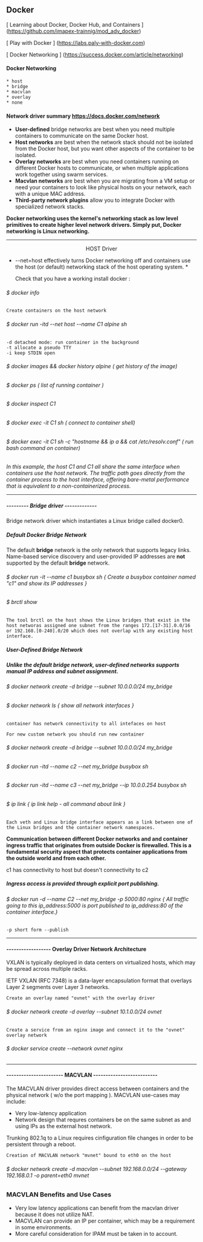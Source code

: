 ## Docker 

[ Learning about Docker, Docker Hub, and Containers ] (https://github.com/imapex-trainnig/mod_adv_docker)

[ Play with Docker ] (https://labs.paly-with-docker.com)

[ Docker Networking ] (https://success.docker.com/article/networking)

#### Docker Networking

	* host 
	* bridge 
	* macvlan 
	* overlay 
	* none 

#### Network driver summary <https://docs.docker.com/network>


  * __User-defined__ bridge networks are best when you need multiple containers to communicate on the same Docker host.
  * **Host networks** are best when the network stack should not be isolated from the Docker host, but you want other aspects of the container to be isolated.
  * **Overlay networks** are best when you need containers running on different Docker hosts to communicate, or when multiple applications work together using swarm services.
  * **Macvlan networks** are best when you are migrating from a VM setup or need your containers to look like physical hosts on your network, each with a unique MAC address.
  * **Third-party network plugins** allow you to integrate Docker with specialized network stacks.


**Docker networking uses the kernel's networking stack as low level primitives to create higher level network drivers. Simply put, Docker networking is Linux networking.**

-------

<p style="text-align:center"> HOST Driver </p>

* --net=host effectively turns Docker networking off and containers use the host (or default) networking stack of the host operating system. *

	Check that you have a working install docker :
###### $ docker info

	Create containers on the host network
###### $ docker run -itd --net host --name C1 alpine sh 
	-d detached mode: run container in the background 
	-t allocate a pseudo TTY
	-i keep STDIN open

###### $ docker images && docker history alpine ( get history of the image)
###### $ docker ps ( list of running container )
###### $ docker inspect C1
###### $ docker exec -it C1 sh ( connect to container shell)
###### $ docker exec -it C1 sh -c "hostname && ip a && cat /etc/resolv.conf" ( run bash command on container)


*In this example, the host C1 and C1 all share the same interface  when containers use the host network.*
*The traffic path goes directly from the container process to the host interface, offering bare-metal performance that is equivalent to a non-containerized process.*


-----
##### --------- Bridge driver -------------

Bridge network driver which instantiates a Linux bridge called docker0.

##### Default Docker Bridge Network

The default __bridge__ network is the only network that supports legacy links. Name-based service discovery and user-provided IP addresses are **not** supported by the default **bridge** network.

###### $ docker run -it --name c1 busybox sh { Create a busybox container named "c1" and show its IP addresses }
###### $ brctl show 
	The tool brctl on the host shows the Linux bridges that exist in the host networas assigned one subnet from the ranges 172.[17-31].0.0/16 or 192.168.[0-240].0/20 which does not overlap with any existing host interface. 

##### User-Defined Bridge Network

##### Unlike the default bridge network, user-defined networks supports manual IP address and subnet assignment. 

###### $ docker network create -d bridge --subnet 10.0.0.0/24 my_bridge

###### $ docker network ls { show all network interfaces }
	container has network connectivity to all intefaces on host

	For new custom network you should run new container

###### $ docker network create -d bridge --subnet 10.0.0.0/24 my_bridge
###### $ docker run -itd --name c2 --net my_bridge busybox sh
###### $ docker run -itd --name c3 --net my_bridge --ip 10.0.0.254 busybox sh

###### $ ip link  { ip link help - all command about link }
	Each veth and Linux bridge interface appears as a link between one of the Linux bridges and the container network namespaces.

**Communication between different Docker networks and and container ingress traffic that originates from outside Docker is firewalled. This is a fundamental security aspect that protects container applications from the outside world and from each other.**

c1 has connectivity to host but doesn't connectivity to c2

##### Ingress access is provided through explicit port publishing. 
###### $ docker run -d --name C2 --net my_bridge -p 5000:80 nginx  { All traffic going to this ip_address:5000 is port published to ip_address:80 of the container interface.}
	-p short form --publish

------
#### ------------------ Overlay Driver Network Architecture

VXLAN is typically deployed in data centers on virtualized hosts, which may
be spread across multiple racks.

IETF VXLAN (RFC 7348) is a data-layer encapsulation format that overlays Layer 2 segments over Layer 3 networks.

	Create an overlay named "ovnet" with the overlay driver

###### $ docker network create -d overlay --subnet 10.1.0.0/24 ovnet

	Create a service from an nginx image and connect it to the "ovnet" overlay network

###### $ docker service create --network ovnet nginx

-------
#### ----------------------- MACVLAN --------------------------

The MACVLAN driver provides direct access between containers and the physical network ( w/o the port mapping ).
MACVLAN use-cases may include:
  * Very low-latency application
  * Network design that requres containers be on the same subnet as and using IPs as the external host network.

Trunking 802.1q to a Linux requires cinfiguration file changes in order to be persistent through a reboot.

	Creation of MACVLAN network "mvnet" bound to eth0 on the host
###### $ docker network create -d macvlan --subnet 192.168.0.0/24 --gateway 192.168.0.1 -o parent=eth0 mvnet

### MACVLAN Benefits and Use Cases

  * Very low latency applications can benefit from the macvlan driver because it does not utilize NAT.
  * MACVLAN can provide an IP per container, which may be a requirement in some environments.
  * More careful consideration for IPAM must be taken in to account.


